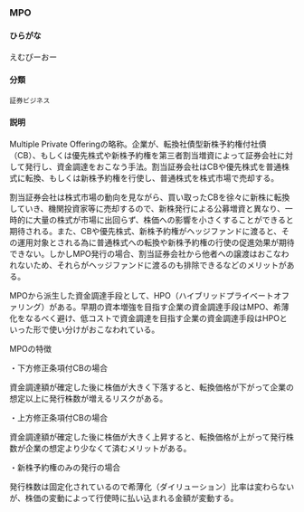 <div style="display:none;">

## [あ行](securities-terms?id=あ行)
## [か行](securities-terms?id=か行)
## [さ行](securities-terms?id=さ行)
## [た行](securities-terms?id=た行)
## [な行](securities-terms?id=な行)
## [は行](securities-terms?id=は行)
## [ま行](securities-terms?id=ま行)
## [や行](securities-terms?id=や行)
## [ら行](securities-terms?id=ら行)
## [わ行](securities-terms?id=わ行)
## [英数字・記号](securities-terms?id=英数字・記号)

</div>

### MPO

#### ひらがな

えむぴーおー

#### 分類

`証券ビジネス`

#### 説明

Multiple Private Offeringの略称。企業が、転換社債型新株予約権付社債（CB）、もしくは優先株式や新株予約権を第三者割当増資によって証券会社に対して発行し、資金調達をおこなう手法。割当証券会社はCBや優先株式を普通株式に転換、もしくは新株予約権を行使し、普通株式を株式市場で売却する。
 
割当証券会社は株式市場の動向を見ながら、買い取ったCBを徐々に新株に転換していき、機関投資家等に売却するので、新株発行による公募増資と異なり、一時的に大量の株式が市場に出回らず、株価への影響を小さくすることができると期待される。また、CBや優先株式、新株予約権がヘッジファンドに渡ると、その運用対象とされる為に普通株式への転換や新株予約権の行使の促進効果が期待できない。しかしMPO発行の場合、割当証券会社から他者への譲渡はおこなわれないため、それらがヘッジファンドに渡るのも排除できるなどのメリットがある。
MPOから派生した資金調達手段として、HPO（ハイブリッドプライベートオファリング）がある。早期の資本増強を目指す企業の資金調達手段はMPO、希薄化をなるべく避け、低コストで資金調達を目指す企業の資金調達手段はHPOといった形で使い分けがおこなわれている。
 
MPOの特徴
・下方修正条項付CBの場合
資金調達額が確定した後に株価が大きく下落すると、転換価格が下がって企業の想定以上に発行株数が増えるリスクがある。
 
・上方修正条項付CBの場合
資金調達額が確定した後に株価が大きく上昇すると、転換価格が上がって発行株数が企業の想定より少なくて済むメリットがある。
 
・新株予約権のみの発行の場合
発行株数は固定化されているので希薄化（ダイリューション）比率は変わらないが、株価の変動によって行使時に払い込まれる金額が変動する。

